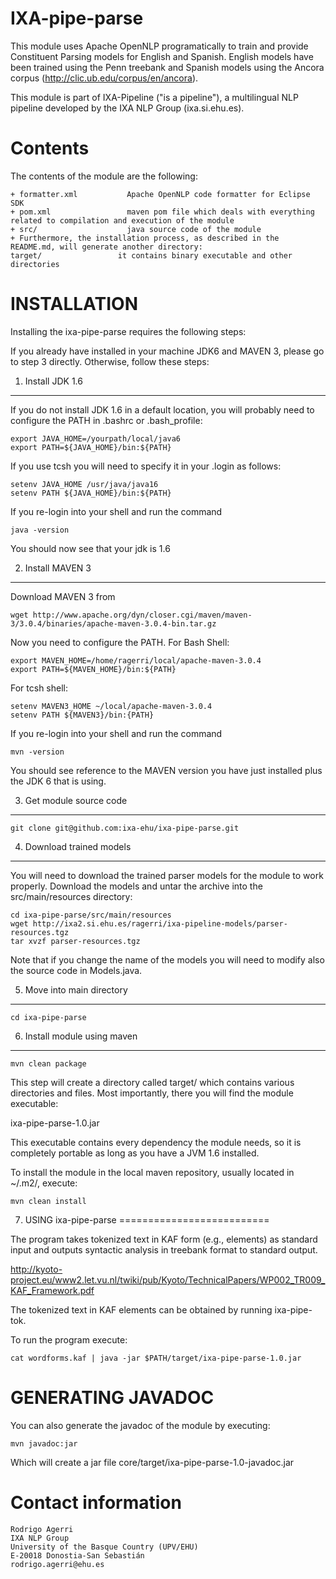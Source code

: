 
IXA-pipe-parse
=================

This module uses Apache OpenNLP programatically to train and provide Constituent Parsing
models for English and Spanish. English models have been trained using the Penn treebank and Spanish models
using the Ancora corpus (http://clic.ub.edu/corpus/en/ancora).

This module is part of IXA-Pipeline ("is a pipeline"), a multilingual NLP pipeline
developed by the IXA NLP Group (ixa.si.ehu.es).

Contents
========

The contents of the module are the following:

    + formatter.xml           Apache OpenNLP code formatter for Eclipse SDK
    + pom.xml                 maven pom file which deals with everything related to compilation and execution of the module
    + src/                    java source code of the module
    + Furthermore, the installation process, as described in the README.md, will generate another directory:
    target/                 it contains binary executable and other directories


INSTALLATION
============

Installing the ixa-pipe-parse requires the following steps:

If you already have installed in your machine JDK6 and MAVEN 3, please go to step 3
directly. Otherwise, follow these steps:

1. Install JDK 1.6
-------------------

If you do not install JDK 1.6 in a default location, you will probably need to configure the PATH in .bashrc or .bash_profile:

````shell
export JAVA_HOME=/yourpath/local/java6
export PATH=${JAVA_HOME}/bin:${PATH}
````

If you use tcsh you will need to specify it in your .login as follows:

````shell
setenv JAVA_HOME /usr/java/java16
setenv PATH ${JAVA_HOME}/bin:${PATH}
````

If you re-login into your shell and run the command

````shell
java -version
````

You should now see that your jdk is 1.6

2. Install MAVEN 3
------------------

Download MAVEN 3 from

````shell
wget http://www.apache.org/dyn/closer.cgi/maven/maven-3/3.0.4/binaries/apache-maven-3.0.4-bin.tar.gz
````

Now you need to configure the PATH. For Bash Shell:

````shell
export MAVEN_HOME=/home/ragerri/local/apache-maven-3.0.4
export PATH=${MAVEN_HOME}/bin:${PATH}
````

For tcsh shell:

````shell
setenv MAVEN3_HOME ~/local/apache-maven-3.0.4
setenv PATH ${MAVEN3}/bin:{PATH}
````

If you re-login into your shell and run the command

````shell
mvn -version
````

You should see reference to the MAVEN version you have just installed plus the JDK 6 that is using.

3. Get module source code
--------------------------

````shell
git clone git@github.com:ixa-ehu/ixa-pipe-parse.git
````

4. Download trained models
--------------------------

You will need to download the trained parser models for the module to work properly. Download the models
and untar the archive into the src/main/resources directory:

````shell
cd ixa-pipe-parse/src/main/resources
wget http://ixa2.si.ehu.es/ragerri/ixa-pipeline-models/parser-resources.tgz
tar xvzf parser-resources.tgz
````
Note that if you change the name of the models you will need to modify also the source code in Models.java.

5. Move into main directory
---------------------------

````shell
cd ixa-pipe-parse
````

6. Install module using maven
-----------------------------

````shell
mvn clean package
````

This step will create a directory called target/ which contains various directories and files.
Most importantly, there you will find the module executable:

ixa-pipe-parse-1.0.jar

This executable contains every dependency the module needs, so it is completely portable as long
as you have a JVM 1.6 installed.

To install the module in the local maven repository, usually located in ~/.m2/, execute:

````shell
mvn clean install
````

7. USING ixa-pipe-parse
==========================

The program takes tokenized text in KAF form (e.g., <wf> elements) as standard input and outputs syntactic analysis
in treebank format to standard output.

http://kyoto-project.eu/www2.let.vu.nl/twiki/pub/Kyoto/TechnicalPapers/WP002_TR009_KAF_Framework.pdf

The tokenized text in <wf> KAF elements can be obtained by running ixa-pipe-tok.

To run the program execute:

````shell
cat wordforms.kaf | java -jar $PATH/target/ixa-pipe-parse-1.0.jar
````

GENERATING JAVADOC
==================

You can also generate the javadoc of the module by executing:

````shell
mvn javadoc:jar
````

Which will create a jar file core/target/ixa-pipe-parse-1.0-javadoc.jar


Contact information
===================

````shell
Rodrigo Agerri
IXA NLP Group
University of the Basque Country (UPV/EHU)
E-20018 Donostia-San Sebastián
rodrigo.agerri@ehu.es
````
